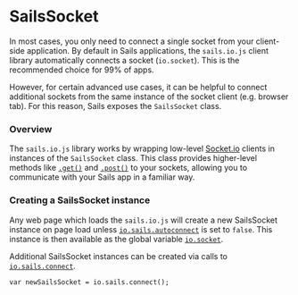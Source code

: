 # SailsSocket

In most cases, you only need to connect a single socket from your client-side application.  By default in Sails applications, the `sails.io.js` client library automatically connects a socket (`io.socket`).  This is the recommended choice for 99% of apps.

However, for certain advanced use cases, it can be helpful to connect additional sockets from the same instance of the socket client (e.g. browser tab).  For this reason, Sails exposes the `SailsSocket` class.


### Overview

The `sails.io.js` library works by wrapping low-level [Socket.io](http://socket.io) clients in instances of the `SailsSocket` class.  This class provides higher-level methods like [`.get()`](http://sailsjs.org/documentation/reference/web-sockets/socket-client/io-socket-get) and [`.post()`](http://sailsjs.org/documentation/reference/web-sockets/socket-client/io-socket-post) to your sockets, allowing you to communicate with your Sails app in a familiar way.


### Creating a SailsSocket instance

Any web page which loads the `sails.io.js` will create a new SailsSocket instance on page load unless [`io.sails.autoconnect`](http://sailsjs.org/documentation/reference/web-sockets/socket-client/io-sails#?autoconnect) is set to `false`.  This instance is then available as the global variable [`io.socket`](http://sailsjs.org/documentation/reference/web-sockets/socket-client/io-socket).

Additional SailsSocket instances can be created via calls to [`io.sails.connect`](http://sailsjs.org/documentation/reference/web-sockets/socket-client/io-sails#?the-connect-method).

```
var newSailsSocket = io.sails.connect();
```


<docmeta name="displayName" value="SailsSocket">
